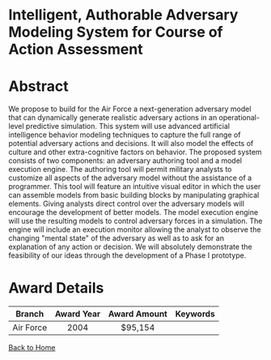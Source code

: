 
Intelligent, Authorable Adversary Modeling System for Course of Action Assessment
=================================================================================

# Abstract


We propose to build for the Air Force a next-generation adversary model that can dynamically generate realistic adversary actions in an operational-level predictive simulation.  This system will use advanced artificial intelligence behavior modeling techniques to capture the full range of potential adversary actions and decisions.  It will also model the effects of culture and other extra-cognitive factors on behavior.  The proposed system consists of two components:  an adversary authoring tool and a model execution engine.     The authoring tool will permit military analysts to customize all aspects of the adversary model without the assistance of a programmer.  This tool will feature an intuitive visual editor in which the user can assemble models from basic building blocks by manipulating graphical elements.  Giving analysts direct control over the adversary models will encourage the development of better models.    The model execution engine will use the resulting models to control adversary forces in a simulation.  The engine will include an execution monitor allowing the analyst to observe the changing "mental state" of the adversary as well as to ask for an explanation of any action or decision.  We will absolutely demonstrate the feasibility of our ideas through the development of a Phase I prototype.  

# Award Details

|Branch|Award Year|Award Amount|Keywords|
| :---: | :---: | :---: | :---: |
|Air Force|2004|$95,154||
  
  


[Back to Home](https://github.com/chrischow/dod_sbir_awards/CC/#1273)